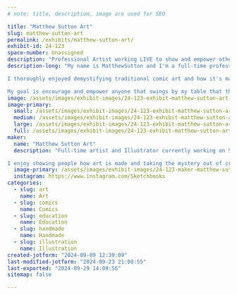 ```yaml
---
# note: title, description, image are used for SEO

title: "Matthew Sutton Art"
slug: matthew-sutton-art
permalink: /exhibits/matthew-sutton-art/
exhibit-id: 24-123
space-number: Unassigned
description: "Professional Artist working LIVE to show and empower others that they can make art too! "
description-long: "My name is MatthewSutton and I'm a full-time professional artist working primarily traditionally for the comic book industry. 

I thoroughly enjoyed demystifying traditional comic art and how it's made. I love drawing LIVE so people, especially kids, can see a real person making the work that often ends up published in some form. 

My goal is encourage and empower anyone that swings by my table that they can make art too and all it takes is time and practice!"
image: /assets/images/exhibit-images/24-123-exhibit-matthew-sutton-art-43-20240825-165438-3651-large.jpg
image-primary: 
  small: /assets/images/exhibit-images/24-123-exhibit-matthew-sutton-art-43-20240825-165438-3651-small.jpg
  medium: /assets/images/exhibit-images/24-123-exhibit-matthew-sutton-art-43-20240825-165438-3651-medium.jpg
  large: /assets/images/exhibit-images/24-123-exhibit-matthew-sutton-art-43-20240825-165438-3651-large.jpg
  full: /assets/images/exhibit-images/24-123-exhibit-matthew-sutton-art-43-20240825-165438-3651-full.jpg
maker: 
  name: "Matthew Sutton Art"
  description: "Full-time artist and Illustrator currently working on Stat Wars products for Topps company and others. 

I enjoy showing people how art is made and taking the mystery out of creating professional level art work. "
  image-primary: /assets/images/exhibit-images/24-123-maker-matthew-sutton-art-20240825-165438-medium.jpg
  instagram: https://www.instagram.com/Sketchbooks
categories: 
  - slug: art
    name: Art
  - slug: comics
    name: Comics
  - slug: education
    name: Education
  - slug: handmade
    name: Handmade
  - slug: illustration
    name: Illustration
created-jotform: "2024-09-09 12:39:09"
last-modified-jotform: "2024-09-23 21:08:55"
last-exported: "2024-09-29 14:09:56"
sitemap: false

---
```

